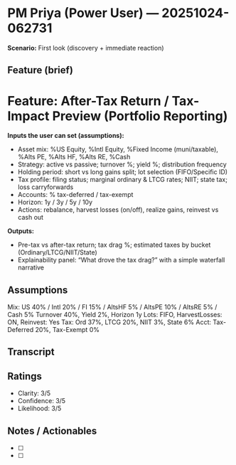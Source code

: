 # PM Priya (Power User) — 20251024-062731
**Scenario:** First look (discovery + immediate reaction)

## Feature (brief)
# Feature: After-Tax Return / Tax-Impact Preview (Portfolio Reporting)

**Inputs the user can set (assumptions):**
- Asset mix: %US Equity, %Intl Equity, %Fixed Income (muni/taxable), %Alts PE, %Alts HF, %Alts RE, %Cash
- Strategy: active vs passive; turnover %; yield %; distribution frequency
- Holding period: short vs long gains split; lot selection (FIFO/Specific ID)
- Tax profile: filing status; marginal ordinary & LTCG rates; NIIT; state tax; loss carryforwards
- Accounts: % tax-deferred / tax-exempt
- Horizon: 1y / 3y / 5y / 10y
- Actions: rebalance, harvest losses (on/off), realize gains, reinvest vs cash out

**Outputs:**
- Pre-tax vs after-tax return; tax drag %; estimated taxes by bucket (Ordinary/LTCG/NIIT/State)
- Explainability panel: “What drove the tax drag?” with a simple waterfall narrative

## Assumptions
Mix: US 40% / Intl 20% / FI 15% / AltsHF 5% / AltsPE 10% / AltsRE 5%  / Cash 5%
Turnover 40%, Yield 2%, Horizon 1y
Lots: FIFO, HarvestLosses: ON, Reinvest: Yes
Tax: Ord 37%, LTCG 20%, NIIT 3%, State 6%
Acct: Tax-Deferred 20%, Tax-Exempt 0%

## Transcript


## Ratings
- Clarity: 3/5
- Confidence: 3/5
- Likelihood: 3/5

## Notes / Actionables
- [ ]
- [ ]
